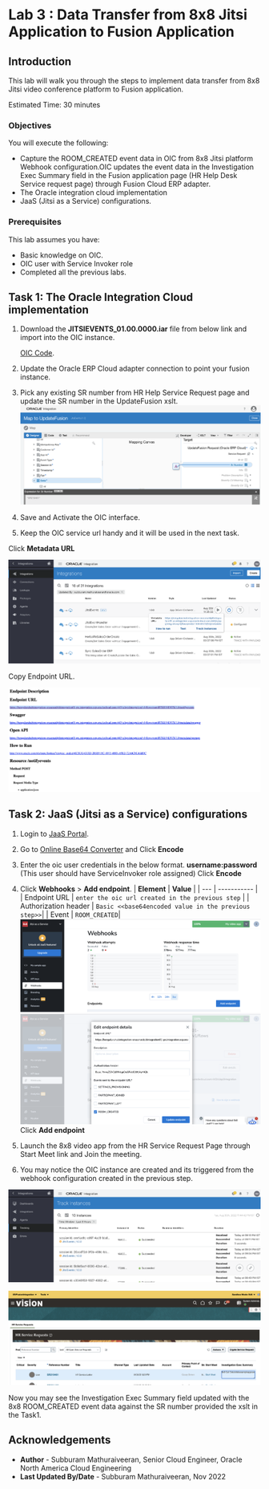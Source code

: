 # Lab 3 : Data Transfer from 8x8 Jitsi Application to Fusion Application

## Introduction

This lab will walk you through the steps to implement data transfer from 8x8 Jitsi video conference platform to Fusion application.

Estimated Time: 30 minutes

### Objectives

You will execute the following:

- Capture the ROOM_CREATED event data in OIC from 8x8 Jitsi platform Webhook configuration.OIC updates the event data in the
  Investigation Exec Summary field in the Fusion application page (HR Help Desk Service request page) through Fusion Cloud ERP
  adapter.
- The Oracle integration cloud implementation
- JaaS (Jitsi as a Service) configurations.

### Prerequisites

This lab assumes you have:

- Basic knowledge on OIC.
- OIC user with Service Invoker role
- Completed all the previous labs.

## Task 1: The Oracle Integration Cloud implementation

1. Download the **JITSIEVENTS_01.00.0000.iar** file from below link and    import into the OIC instance.

   [OIC Code](https://objectstorage.us-ashburn-1.oraclecloud.com/p/jyHA4nclWcTaekNIdpKPq3u2gsLb00v_1mmRKDIuOEsp--D6GJWS_tMrqGmb85R2/n/c4u04/b/livelabsfiles/o/labfiles/JITSIEVENTS_01.00.0000.iar).

2. Update the Oracle ERP Cloud adapter connection to point your fusion instance.

3. Pick any existing SR number from HR Help Service Request page and update the SR number in the UpdateFusion xslt.
 ![XSLT update](./images/xsltupdate.png)

4. Save and Activate the OIC interface.

5. Keep the OIC service url handy and it will be used in the next task.

 Click **Metadata URL**

  ![Get the endpoint url](./images/oicendpoint.png)

 Copy Endpoint URL.

 ![Get the endpoint url](./images/oicendpoint1.png)

## Task 2: JaaS (Jitsi as a Service) configurations

1. Login to [JaaS Portal](https://jaas.8x8.vc).

2. Go to  [Online Base64 Converter](https://www.base64decode.org/) and Click **Encode**

3. Enter the oic user credentials in the below format.
   **username:password**  (This user should have ServiceInvoker role assigned)
   Click **Encode**

4. Click **Webhooks** > **Add endpoint**.
 | **Element**        | **Value** |
 | --- | ----------- |
 | Endpoint URL | `enter the oic url created in the previous step`   |
 | Authorization header  | `Basic <<base64encoded value in the previous step>>`|
 | Event | `ROOM_CREATED`|
![Webhook configuration](./images/webhookconfig.png)
![Endpoint url](./images/webhookendpoint.png)
Click **Add endpoint**

5. Launch the 8x8 video app from the HR Service Request Page through Start Meet link and Join the meeting.

6. You may notice the OIC instance are created and its triggered from the webhook configuration created in the previous step.

![OIC instances](./images/oicinstancecreation.png)

![InvestigationExecSummary field](./images/fusionfieldupdate.png)

Now you may see the Investigation Exec Summary field updated with the 8x8 ROOM_CREATED event data against the SR number provided the xslt in the Task1.

## Acknowledgements

- **Author** - Subburam Mathuraiveeran, Senior Cloud Engineer, Oracle North America Cloud Engineering
- **Last Updated By/Date** - Subburam Mathuraiveeran, Nov 2022
